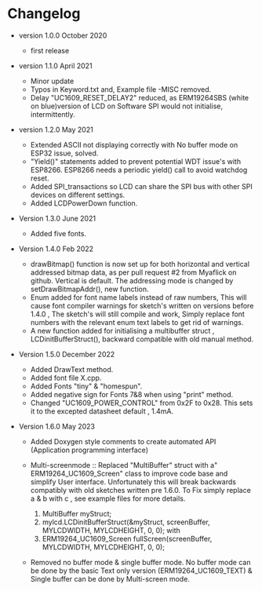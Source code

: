 # Changelog

* version 1.0.0 October 2020
	* first release

* version 1.1.0 April 2021
	* Minor update
	* Typos in Keyword.txt and,  Example file -MISC  removed.
	* Delay "UC1609_RESET_DELAY2" reduced, as ERM19264SBS (white on blue)version of LCD on  Software SPI would not initialise, intermittently.

* version 1.2.0 May 2021
	* Extended ASCII not displaying correctly with No buffer mode on ESP32 issue, solved.
	* "Yield()" statements added to prevent potential  WDT issue's with ESP8266. ESP8266 needs a periodic yield() call to avoid watchdog reset.
	* Added SPI_transactions so LCD can share the SPI bus with other SPI devices on different settings.
	* Added LCDPowerDown function.

* Version 1.3.0 June 2021
	* Added five fonts.

* Version 1.4.0 Feb 2022
	* drawBitmap() function is now set up for both horizontal and vertical addressed bitmap data,
	as per pull request  #2 from Myaflick on github.  Vertical is default. The addressing mode is changed by setDrawBitmapAddr(), new function.
	* Enum added for font name labels instead of raw numbers, This will cause font compiler warnings for sketch's written on versions before 1.4.0 , The sketch's will still compile and work,
	Simply replace font numbers  with the relevant enum text labels to get rid of warnings.
	* A new function added for initialising a multibuffer struct , LCDinitBufferStruct(),
	backward compatible with old manual method.

* Version 1.5.0 December 2022
	* Added DrawText method.
	* Added font file X.cpp.
	* Added Fonts "tiny" & "homespun".
	* Added negative sign for Fonts 7&8 when using "print" method.
	* Changed "UC1609_POWER_CONTROL" from 0x2F to 0x28. This sets it to the excepted datasheet default  , 1.4mA.

* Version 1.6.0 May 2023
	*  Added Doxygen style comments to create automated API (Application programming interface)
	* Multi-screenmode :: Replaced  "MultiBuffer" struct with a" ERM19264_UC1609_Screen" class to improve code base  and simplify User interface.
	Unfortunately this will break backwards compatibly with old sketches written pre 1.6.0. To Fix simply replace a & b with c , see example files for more details.
		1. MultiBuffer myStruct;
		2. mylcd.LCDinitBufferStruct(&myStruct, screenBuffer, MYLCDWIDTH, MYLCDHEIGHT, 0, 0);
		with
		3. ERM19264_UC1609_Screen fullScreen(screenBuffer, MYLCDWIDTH, MYLCDHEIGHT, 0, 0);

	* Removed no buffer mode & single buffer mode. No buffer mode can be done by the basic 	Text only version  (ERM19264_UC1609_TEXT) & Single buffer can be done by Multi-screen mode.  
